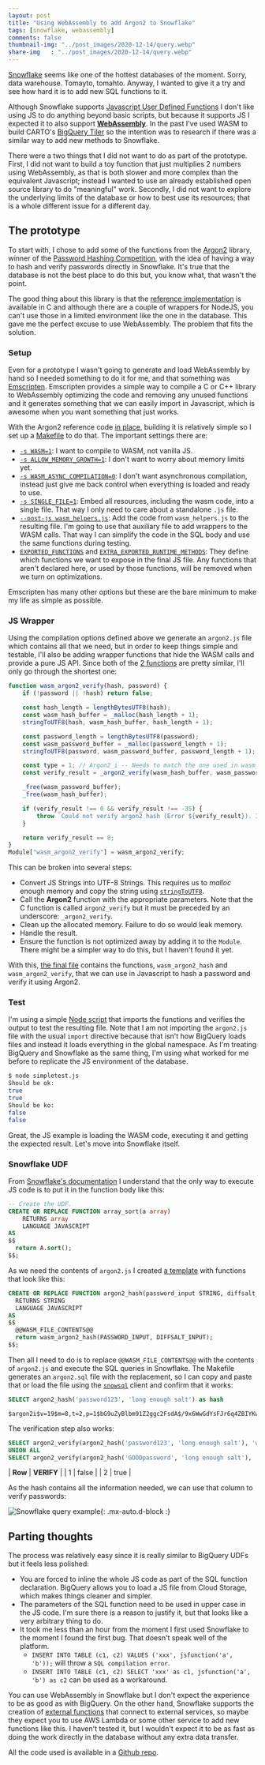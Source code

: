 ```yaml
---
layout: post
title: "Using WebAssembly to add Argon2 to Snowflake"
tags: [snowflake, webassembly]
comments: false
thumbnail-img: "../post_images/2020-12-14/query.webp"
share-img	: "../post_images/2020-12-14/query.webp"
---
```


[Snowflake](https://www.snowflake.com/) seems like one of the hottest databases of the moment. Sorry, data warehouse. Tomayto, tomahto. Anyway, I wanted to give it a try and see how hard it is to add new SQL functions to it.

Although Snowflake supports [Javascript User Defined Functions](https://docs.snowflake.com/en/sql-reference/udf-js.html) I don't like using JS to do anything beyond basic scripts, but because it supports JS I expected it to also support [**WebAssembly**](https://webassembly.org/). In the past I've used WASM to build CARTO's [BigQuery Tiler](https://carto.com/bigquery/beta/) so the intention was to research if there was a similar way to add new methods to Snowflake.

There were a two things that I did not want to do as part of the prototype. First, I did not want to build a toy function that just multiplies 2 numbers using WebAssembly, as that is both slower and more complex than the equivalent Javascript; instead I wanted to use an already established open source library to do "meaningful" work. Secondly, I did not want to explore the underlying limits of the database or how to best use its resources; that is a whole different issue for a different day.

## The prototype

To start with, I chose to add some of the functions from the [Argon2](https://en.wikipedia.org/wiki/Argon2) library, winner of the [Password Hashing Competition](https://www.password-hashing.net/), with the idea of having a way to hash and verify passwords directly in Snowflake. It's true that the database is not the best place to do this but, you know what, that wasn't the point.

The good thing about this library is that the [reference implementation](https://github.com/P-H-C/phc-winner-argon2) is available in C and although there are a couple of wrappers for NodeJS, you can't use those in a limited environment like the one in the database. This gave me the perfect excuse to use WebAssembly. The problem that fits the solution.

### Setup

Even for a prototype I wasn't going to generate and load WebAssembly by hand so I needed something to do it for me, and that something was [Emscripten](https://emscripten.org/). Emscripten provides a simple way to compile a C or C++ library to WebAssembly optimizing the code and removing any unused functions and it generates something that we can easily import in Javascript, which is awesome when you want something that just works.

With the Argon2 reference code [in place](https://github.com/Algunenano/snowflake_wasm/tree/8827af8cda733503c0596e104bbfec07b4610d9d/argon2), building it is relatively simple so I set up a [Makefile](https://github.com/Algunenano/snowflake_wasm/blob/8827af8cda733503c0596e104bbfec07b4610d9d/Makefile) to do that. The important settings there are:

* [`-s WASM=1`](https://github.com/emscripten-core/emscripten/blob/8e11952d8e5be546421dac85f519716bc3389aaf/src/settings.js#L1080): I want to compile to WASM, not vanilla JS.
* [`-s ALLOW_MEMORY_GROWTH=1`](https://github.com/emscripten-core/emscripten/blob/8e11952d8e5be546421dac85f519716bc3389aaf/src/settings.js#L191): I don't want to worry about memory limits yet.
* [`-s WASM_ASYNC_COMPILATION=0`](https://github.com/emscripten-core/emscripten/blob/8e11952d8e5be546421dac85f519716bc3389aaf/src/settings.js#L1139): I don't want asynchronous compilation, instead just give me back control when everything is loaded and ready to use.
* [`-s SINGLE_FILE=1`](https://github.com/emscripten-core/emscripten/blob/8e11952d8e5be546421dac85f519716bc3389aaf/src/settings.js#L1412): Embed all resources, including the wasm code, into a single file. That way I only need to care about a standalone `.js` file.
* [`--post-js wasm_helpers.js`](https://emscripten.org/docs/tools_reference/emcc.html#emcc-post-js): Add the code from `wasm_helpers.js` to the resulting file. I'm going to use that auxiliary file to add wrappers to the WASM calls. That way I can simplify the code in the SQL body and use the same functions during testing.
* [`EXPORTED_FUNCTIONS`](https://github.com/emscripten-core/emscripten/blob/8e11952d8e5be546421dac85f519716bc3389aaf/src/settings.js#L783) and [`EXTRA_EXPORTED_RUNTIME_METHODS`](https://github.com/emscripten-core/emscripten/blob/8e11952d8e5be546421dac85f519716bc3389aaf/src/settings.js#L689): They define which functions we want to expose in the final JS file. Any functions that aren't declared here, or used by those functions, will be removed when we turn on optimizations.

Emscripten has many other options but these are the bare minimum to make my life as simple as possible.

### JS Wrapper

Using the compilation options defined above we generate an `argon2.js` file which contains all that we need, but in order to keep things simple and testable, I'll also be adding wrapper functions that hide the WASM calls and provide a pure JS API. Since both of the [2 functions](https://github.com/Algunenano/snowflake_wasm/blob/8827af8cda733503c0596e104bbfec07b4610d9d/wasm_helpers.js) are pretty similar, I'll only go through the shortest one:


```js
function wasm_argon2_verify(hash, password) {
    if (!password || !hash) return false;

    const hash_length = lengthBytesUTF8(hash);
    const wasm_hash_buffer = _malloc(hash_length + 1);
    stringToUTF8(hash, wasm_hash_buffer, hash_length + 1);

    const password_length = lengthBytesUTF8(password);
    const wasm_password_buffer = _malloc(password_length + 1);
    stringToUTF8(password, wasm_password_buffer, password_length + 1);

    const type = 1; // Argon2_i -- Needs to match the one used in wasm_argon2_hash
    const verify_result = _argon2_verify(wasm_hash_buffer, wasm_password_buffer, password_length, type);

    _free(wasm_password_buffer);
    _free(wasm_hash_buffer);

    if (verify_result !== 0 && verify_result !== -35) {
        throw `Could not verify argon2 hash (Error ${verify_result}). Inputs: ${hash} -- ${password}`;
    }

    return verify_result == 0;
}
Module["wasm_argon2_verify"] = wasm_argon2_verify;
```

This can be broken into several steps:

  * Convert JS Strings into UTF-8 Strings. This requires us to _malloc_ enough memory and copy the string using [`stringToUTF8`](https://emscripten.org/docs/api_reference/preamble.js.html#stringToUTF8).
  * Call the **Argon2** function with the appropriate parameters. Note that the C function is called `argon2_verify` but it must be preceded by an underscore: `_argon2_verify`.
  * Clean up the allocated memory. Failure to do so would leak memory.
  * Handle the result.
  * Ensure the function is not optimized away by adding it to the `Module`. There might be a simpler way to do this, but I haven't found it yet.

With this, [the final file](https://github.com/Algunenano/snowflake_wasm/blob/8827af8cda733503c0596e104bbfec07b4610d9d/argon2.js#L1) contains the functions, `wasm_argon2_hash` and `wasm_argon2_verify`, that we can use in Javascript to hash a password and verify it using Argon2.

### Test

 I'm using a simple [Node script](https://github.com/Algunenano/snowflake_wasm/blob/8827af8cda733503c0596e104bbfec07b4610d9d/simpletest.js) that imports the functions and verifies the output to test the resulting file. Note that I am not importing the `argon2.js` file with the usual `import` directive because that isn't how BigQuery loads files and instead it loads everything in the global namespace. As I'm treating BigQuery and Snowflake as the same thing, I'm using what worked for me before to replicate the JS environment of the database.

```bash
$ node simpletest.js 
Should be ok:
true
true
Should be ko:
false
false
```
Great, the JS example is loading the WASM code, executing it and getting the expected result. Let's move into Snowflake itself.

### Snowflake UDF

From [Snowflake's documentation](https://docs.snowflake.com/en/sql-reference/udf-js.html) I understand that the only way to execute JS code is to put it in the function body like this:

```sql
-- Create the UDF.
CREATE OR REPLACE FUNCTION array_sort(a array)
    RETURNS array
    LANGUAGE JAVASCRIPT
AS
$$
  return A.sort();
$$;
```

As we need the contents of `argon2.js` I created [a template](https://github.com/Algunenano/snowflake_wasm/blob/8827af8cda733503c0596e104bbfec07b4610d9d/template.sql) with functions that look like this:

```sql
CREATE OR REPLACE FUNCTION argon2_hash(password_input STRING, diffsalt_input STRING) 
  RETURNS STRING
  LANGUAGE JAVASCRIPT
AS
$$
  @@WASM_FILE_CONTENTS@@
  return wasm_argon2_hash(PASSWORD_INPUT, DIFFSALT_INPUT);
$$;
```

Then all I need to do is to replace `@@WASM_FILE_CONTENTS@@` with the contents of `argon2.js` and execute the SQL queries in Snowflake. The Makefile generates an `argon2.sql` file with the replacement, so I can copy and paste that or load the file using the [`snowsql`](https://docs.snowflake.com/en/user-guide/snowsql-use.html#running-in-a-session-source-or-load-commandl) client and confirm that it works:

```sql
SELECT argon2_hash('password123', 'long enough salt') as hash
```
<p></p>

```
$argon2i$v=19$m=8,t=2,p=1$bG9uZyBlbm91Z2ggc2FsdA$/9x6WwGdYsFJr6q4ZBIYKwFzjIiE0VEN5EazdB9SFDY
```

The verification step also works:

```sql
SELECT argon2_verify(argon2_hash('password123', 'long enough salt'), 'wrong_password') as verify
UNION ALL
SELECT argon2_verify(argon2_hash('GOODpassword', 'long enough salt'), 'GOODpassword') as verify
```
<p></p>

| **Row** | **VERIFY** |
| 1 | false |
| 2 | true |

As the hash contains all the information needed, we can use that column to verify passwords:

![Snowflake query example](../post_images/2020-12-14/query.webp){: .mx-auto.d-block :}

## Parting thoughts

The process was relatively easy since it is really similar to BigQuery UDFs but it feels less polished:

* You are forced to inline the whole JS code as part of the SQL function declaration. BigQuery allows you to load a JS file from Cloud Storage, which makes things cleaner and simpler.
* The parameters of the SQL function need to be used in upper case in the JS code. I'm sure there is a reason to justify it, but that looks like a very arbitrary thing to do.
* It took me less than an hour from the moment I first used Snowflake to the moment I found the first bug. That doesn't speak well of the platform.
    * `INSERT INTO TABLE (c1, c2) VALUES ('xxx', jsfunction('a', 'b'));` will throw a `SQL compilation error`.
    * `INSERT INTO TABLE (c1, c2) SELECT 'xxx' as c1, jsfunction('a', 'b') as c2` can be used as a workaround.

You can use WebAssembly in Snowflake but I don't expect the experience to be as good as with BigQuery. On the other hand, Snowflake supports the creation of [external functions](https://docs.snowflake.com/en/sql-reference/external-functions-introduction.html) that connect to external services, so maybe they expect you to use AWS Lambda or some other service to add new functions like this. I haven't tested it, but I wouldn't expect it to be as fast as doing the work directly in the database without any extra data transfer.

All the code used is available in a [Github repo](https://github.com/Algunenano/snowflake_wasm/settings).
